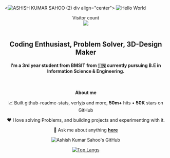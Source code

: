 <![ASHISH KUMAR SAHOO (2)](https://github.com/user-attachments/assets/f0b07551-f926-4349-9457-7e9e15766710)
div align="center">
  <img src="https://raw.githubusercontent.com/sagar-viradiya/sagar-viradiya/master/resources/banner.png" alt="Hello World">
</div>

<div align="center">
  Visitor count<br>
  <img src="https://profile-counter.glitch.me/darksparks474/count.svg" />
</div>

<br />

<div align="center">
  <h2>Coding Enthusiast, Problem Solver, 3D-Design Maker</h2>

  <h4>
    I'm a 3rd year student from BMSIT from 🇮🇳 currently pursuing B.E in Information Science & Engineering.
  </h4>
</div>

<br/>

<div align="center">
  <p><strong>About me</strong></p>

   📈 Built github-readme-stats, verlyjs and more, **50m+** hits • **50K** stars on GitHub

   ❤️ I love solving Problems, and building projects and experimenting with it.

   💬 Ask me about anything [**here**](mailto:ashish10112093@gmail.com)

  ![Ashish Kumar Sahoo's GitHub](https://github-readme-stats.vercel.app/api?username=darksparks474&show=reviews,discussions_started,discussions_answered,prs_merged,prs_merged_percentage&theme=radical)

  [![Top Langs](https://github-readme-stats.vercel.app/api/top-langs/?username=darksparks474)](https://github.com/anuraghazra/github-readme-stats)
</div>

<br />
<br />
